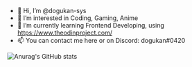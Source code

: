 - 👋 Hi, I’m @dogukan-sys
- 👀 I’m interested in Coding, Gaming, Anime
- 🌱 I’m currently learning Frontend Developing, using https://www.theodinproject.com/
- 📫 You can contact me here or on Discord: dogukan#0420

![Anurag's GitHub stats](https://github-readme-stats.vercel.app/api?username=dogukan-sys&show_icons=true&theme=gruvbox)


